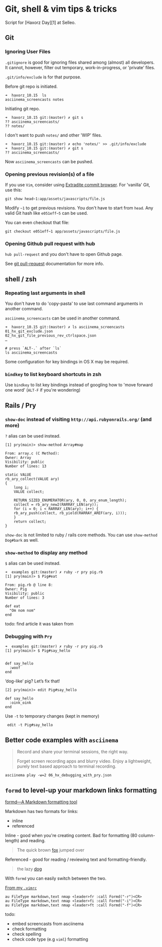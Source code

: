 # Git, shell & vim tips & tricks

Script for [Haxorz Day][1] at Selleo.

## Git

### Ignoring User Files

`.gitignore` is good for ignoring files shared among (almost) all developers. It
cannot, however, filter out temporary, work-in-progress, or 'private' files.

`.git/info/exclude` is for that purpose.

Before git repo is initiated.

```shell
➜  haxorz_10.15  ls
asciinema_screencasts notes
```

Initiating git repo.

```shell
➜  haxorz_10.15 git:(master) ✗ git s
?? asciinema_screencasts/
?? notes/
```

I don't want to push `notes/` and other 'WIP' files.

```shell
➜  haxorz_10.15 git:(master) ✗ echo 'notes/' >> .git/info/exclude
➜  haxorz_10.15 git:(master) ✗ git s
?? asciinema_screencasts/
```

Now `asciinema_screencasts` can be pushed.


### Opening previous revision(s) of a file

If you use `Vim`, consider using [Extradite commit browser](http://int3.github.io/vim-extradite/).
For 'vanilla' Git, use this:

```
git show head~1:app/assets/javascripts/file.js
```

Modify `~1` to get previous revisions.  You don't have to start from `head`. Any
valid Git hash like `e051eff~5` can be used.

You can even checkout that file:

```
git checkout e051eff~1 app/assets/javascripts/file.js
```

### Opening Github pull request with hub

`hub pull-request` and you don't have to open Github page.

See [git pull-request](https://github.com/github/hub#git-pull-request) documentation for more info.


## shell / zsh

### Repeating last arguments in shell

You don't have to do 'copy-pasta' to use last command arguments in another
command.

`asciinema_screencasts` can be used in another command.

```shell
➜  haxorz_10.15 git:(master) ✗ ls asciinema_screencasts
01_hx_git_exclude.json
02_hx_git_file_previous_rev_ctrlspace.json
…
```

```
# press `ALT-.` after `ls`
ls asciinema_screencasts
```

Some configuration for key bindings in OS X may be required.


### `bindkey` to list keyboard shortcuts in zsh

Use `bindkey` to list key bindings instead of googling how to 'move forward one
word' (`ALT-F` if you're wondering)


## Rails / Pry

### `show-doc` instead of visiting `http://api.rubyonrails.org/` (and more)

`?` alias can be used instead.

```
[1] pry(main)> show-method Array#map

From: array.c (C Method):
Owner: Array
Visibility: public
Number of lines: 13

static VALUE
rb_ary_collect(VALUE ary)
{
    long i;
    VALUE collect;

    RETURN_SIZED_ENUMERATOR(ary, 0, 0, ary_enum_length);
    collect = rb_ary_new2(RARRAY_LEN(ary));
    for (i = 0; i < RARRAY_LEN(ary); i++) {
	rb_ary_push(collect, rb_yield(RARRAY_AREF(ary, i)));
    }
    return collect;
}
```

`show-doc` is not limited to ruby / rails core methods. You can use
`show-method Dog#bark` as well.


### `show-method` to display any method

`$` alias can be used instead.

```
➜  examples git:(master) ✗ ruby -r pry pig.rb
[1] pry(main)> $ Pig#eat

From: pig.rb @ line 8:
Owner: Pig
Visibility: public
Number of lines: 3

def eat
  "Om nom nom"
end
```

todo: find article it was taken from

### Debugging with `Pry`

```
➜  examples git:(master) ✗ ruby -r pry pig.rb
[1] pry(main)> $ Pig#say_hello


def say_hello
  :woof
end
```

‘dog-like’ pig? Let’s fix that!

```
[2] pry(main)> edit Pig#say_hello

def say_hello
  :oink_oink
end
```

Use `-t` to temporary changes (kept in memory)

```
 edit -t Pig#say_hello
```


## Better code examples with `asciinema`

> Record and share your terminal sessions, the right way.
>
> Forget screen recording apps and blurry video. Enjoy a lightweight, purely text
> based approach to terminal recording.

```
asciinema play -w=2 06_hx_debugging_with_pry.json
```

## `formd` to level-up your markdown links formatting

[formd—A Markdown formatting tool](http://drbunsen.github.io/formd/)

Markdown has two formats for links:

- inline
- referenced

Inline - good when you're creating content. Bad for formatting (80
column-length) and reading.

> The quick brown [fox](http://en.wikipedia.org/wiki/Fox) jumped over

Referenced - good for reading / reviewing text and formatting-friendly.

> the lazy [dog](1)

With `formd` you can easily switch between the two.

[From my `.vimrc`](https://github.com/ryrych/dotfiles/blob/master/vimrc#L237-L239)

```viml
au FileType markdown,text nmap <leader>fr :call Formd("-r")<CR>
au FileType markdown,text nmap <leader>fi :call Formd("-i")<CR>
au FileType markdown,text nmap <leader>ft :call Formd("-f")<CR>
```

todo:
- embed screencasts from asciinema
- check formatting
- check spelling
- check code type (e.g `viml`) formatting
